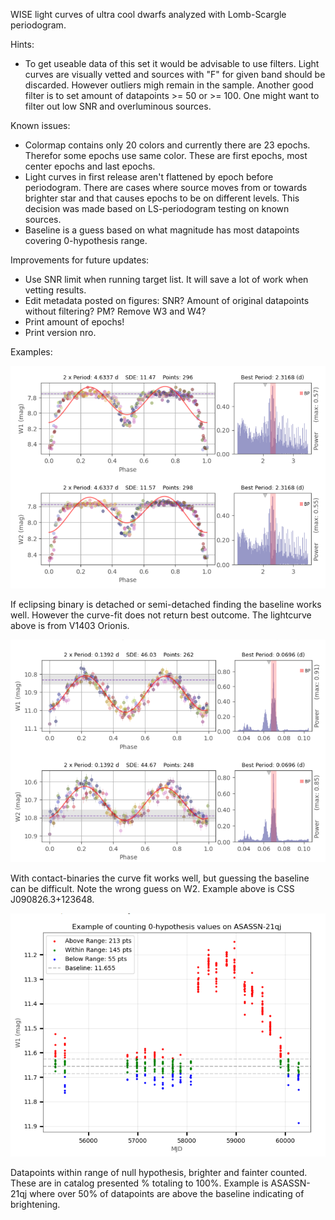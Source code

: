 WISE light curves of ultra cool dwarfs analyzed with Lomb-Scargle periodogram.

Hints:
- To get useable data of this set it would be advisable to use filters. Light curves are visually vetted and sources with "F" for given band should be discarded. However outliers migh remain in the sample. Another good filter is to set amount of datapoints >= 50 or >= 100. One might want to filter out low SNR and overluminous sources. 

Known issues:
- Colormap contains only 20 colors and currently there are 23 epochs. Therefor some epochs use same color. These are first epochs, most center epochs and last epochs.
- Light curves in first release aren't flattened by epoch before periodogram. There are cases where source moves from or towards brighter star and that causes epochs to be on different levels. This decision was made based on LS-periodogram testing on known sources. 
- Baseline is a guess based on what magnitude has most datapoints covering 0-hypothesis range. 

Improvements for future updates:
- Use SNR limit when running target list. It will save a lot of work when vetting results.
- Edit metadata posted on figures: SNR? Amount of original datapoints without filtering? PM? Remove W3 and W4?
- Print amount of epochs!
- Print version nro.

Examples:

![V1403_Orionis](https://github.com/ASainio/WISE-Light-Curves/blob/main/example_images/V1403_Orionis.png)

If eclipsing binary is detached or semi-detached finding the baseline works well. However the curve-fit does not return best outcome. The lightcurve above is from V1403 Orionis.

![CSS J090826.3+123648](https://github.com/ASainio/WISE-Light-Curves/blob/main/example_images/CSS%20J090826.3%2B123648.png)

With contact-binaries the curve fit works well, but guessing the baseline can be difficult. Note the wrong guess on W2.
Example above is CSS J090826.3+123648. 

![Alt text](https://github.com/ASainio/WISE-Light-Curves/blob/main/null-hyph.png)

Datapoints within range of null hypothesis, brighter and fainter counted. These are in catalog presented % totaling to 100%. Example is ASASSN-21qj where over 50% of datapoints are above the baseline indicating of brightening.








